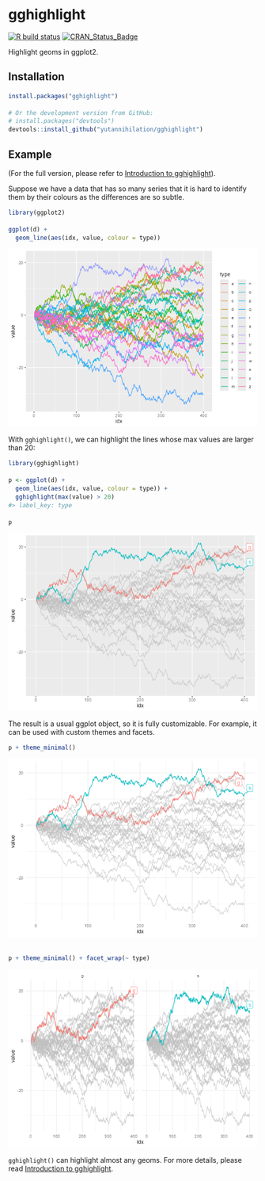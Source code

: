 
<!-- README.md is generated from README.Rmd. Please edit that file -->

# gghighlight

<!-- badges: start -->

[![R build
status](https://github.com/yutannihilation/gghighlight/workflows/R-CMD-check/badge.svg)](https://github.com/yutannihilation/gghighlight/actions)
[![CRAN_Status_Badge](https://www.r-pkg.org/badges/version/gghighlight)](https://cran.r-project.org/package=gghighlight)
<!-- badges: end -->

Highlight geoms in ggplot2.

## Installation

``` r
install.packages("gghighlight")

# Or the development version from GitHub:
# install.packages("devtools")
devtools::install_github("yutannihilation/gghighlight")
```

## Example

(For the full version, please refer to [Introduction to
gghighlight](https://yutannihilation.github.io/gghighlight/articles/gghighlight.html)).

Suppose we have a data that has so many series that it is hard to
identify them by their colours as the differences are so subtle.

``` r
library(ggplot2)

ggplot(d) +
  geom_line(aes(idx, value, colour = type))
```

![](man/figures/README-ggplot2-simple-1.png)<!-- -->

With `gghighlight()`, we can highlight the lines whose max values are
larger than 20:

``` r
library(gghighlight)

p <- ggplot(d) +
  geom_line(aes(idx, value, colour = type)) +
  gghighlight(max(value) > 20)
#> label_key: type

p
```

![](man/figures/README-gghighlight-simple-1.png)<!-- -->

The result is a usual ggplot object, so it is fully customizable. For
example, it can be used with custom themes and facets.

``` r
p + theme_minimal()
```

![](man/figures/README-gghighlight-theme-facets-1.png)<!-- -->

``` r

p + theme_minimal() + facet_wrap(~ type)
```

![](man/figures/README-gghighlight-theme-facets-2.png)<!-- -->

`gghighlight()` can highlight almost any geoms. For more details, please
read [Introduction to
gghighlight](https://yutannihilation.github.io/gghighlight/articles/gghighlight.html).
